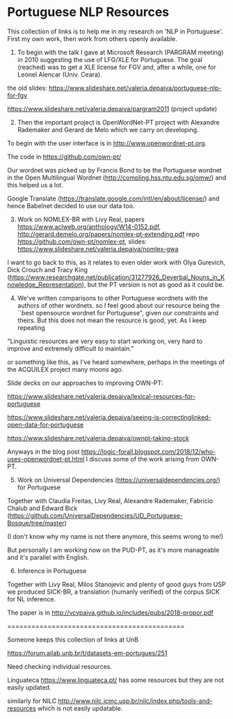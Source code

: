# Portuguese NLP Resources

This collection of links is to help me in my research on 'NLP in Portuguese'. First my own work, then work from others openly available.

1. To begin with the talk I gave at Microsoft Research (PARGRAM meeting) in 2010 suggesting the use of LFG/XLE for Portuguese.
The goal (reached) was to get a  XLE license for  FGV and, after a while, one for  Leonel Alencar (Univ. Ceara).

the old slides:
https://www.slideshare.net/valeria.depaiva/portuguese-nlp-for-fgv 

https://www.slideshare.net/valeria.depaiva/pargram2011 (project update)

2. Then the important project is OpenWordNet-PT project with Alexandre Rademaker and Gerard de Melo which we carry on developing.

To begin with the user interface is in http://www.openwordnet-pt.org.

The code in https://github.com/own-pt/

Our wordnet was picked up by Francis Bond to be the Portuguese wordnet in the Open Multilingual Wordnet 
(http://compling.hss.ntu.edu.sg/omw/) and this helped us a lot. 

Google Translate (https://translate.google.com/intl/en/about/license/) and hence Babelnet decided to use our  data too.

3. Work on NOMLEX-BR with Livy Real, papers https://www.aclweb.org/anthology/W14-0152.pdf, http://gerard.demelo.org/papers/nomlex-pt-extending.pdf
repo https://github.com/own-pt/nomlex-pt, slides: https://www.slideshare.net/valeria.depaiva/nomlex-gwa

I want to go back to this, as it relates to even older work with Olya Gurevich, Dick Crouch and Tracy King
(https://www.researchgate.net/publication/31277926_Deverbal_Nouns_in_Knowledge_Representation), but the PT version is not as good as it could be.

4. We've written comparisons to other Portuguese wordnets with the authors of other wordnets.
so I feel good about our resource being the ``best opensource wordnet for Portuguese", given our constraints and theirs.
But this does not mean the resource is good, yet. As I keep repeating 

"Linguistic resources are very easy to start working on, very hard to improve and extremely difficult to maintain."

or something like this, as I've heard somewhere, perhaps in the meetings of the ACQUILEX project many moons ago.

Slide decks on our approaches to improving OWN-PT: 

https://www.slideshare.net/valeria.depaiva/lexical-resources-for-portuguese

https://www.slideshare.net/valeria.depaiva/seeing-is-correctinglinked-open-data-for-portuguese

https://www.slideshare.net/valeria.depaiva/ownpt-taking-stock

Anyways in the blog post https://logic-forall.blogspot.com/2018/12/who-uses-openwordnet-pt.html I discuss some of the work arising from OWN-PT.

5. Work on Universal Dependencies (https://universaldependencies.org/) for Portuguese

Together with Claudia Freitas, Livy Real, Alexandre Rademaker, Fabricio Chalub and Edward Bick (https://github.com/UniversalDependencies/UD_Portuguese-Bosque/tree/master)

(I don't know why my name is not there anymore, this seems wrong to me!) 

But personally I am working now on the PUD-PT, as it's more manageable and it's parallel with English.

6. Inference in Portuguese 

Together with Livy Real, Milos Stanojevic and plenty of good guys from USP we produced SICK-BR, a translation (humanly verified) of the corpus SICK for NL inference.

The paper is in http://vcvpaiva.github.io/includes/pubs/2018-propor.pdf

============================================

Someone keeps this collection of links at UnB

https://forum.ailab.unb.br/t/datasets-em-portugues/251

Need checking individual resources.

Linguateca  https://www.linguateca.pt/  has some resources but they are not easily updated.

similarly for NILC http://www.nilc.icmc.usp.br/nilc/index.php/tools-and-resources which is not easily updatable.
